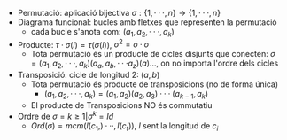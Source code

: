 - Permutació: aplicació bijectiva $\sigma:\{1,···,n\}\to \{1,···,n\}$
- Diagrama funcional: bucles amb fletxes que representen la permutació
    - cada bucle s'anota com: $(a_1,a_2,···,a_k)$
- Producte: $\tau·\sigma(i)=\tau(\sigma(i))$, $\sigma^2=\sigma·\sigma$
    - Tota permutació és un producte de cicles disjunts que conecten: $\sigma=(a_1,a_2,···,a_k)(a_a,a_b,···a_z)(a)...$, on no importa l'ordre dels cicles
- Transposició: cicle de longitud 2: $(a,b)$
    - Tota permutació és producte de transposicions (no de forma única)
        - $(a_1,a_2,···,a_k)=(a_1,a_2)(a_2,a_3)···(a_{k-1},a_k)$
    - El producte de Transposicions NO és commutatiu
- Ordre de $\sigma=k\geq 1|\sigma^k=Id$
    - $Ord(\sigma)=mcm(l(c_1,)···,l(c_t))$, $l$ sent la longitud de $c_i$